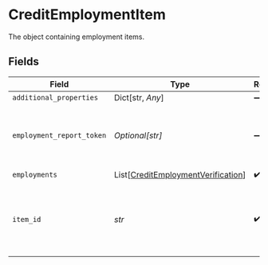 # CreditEmploymentItem

The object containing employment items.


## Fields

| Field                                                                                     | Type                                                                                      | Required                                                                                  | Description                                                                               |
| ----------------------------------------------------------------------------------------- | ----------------------------------------------------------------------------------------- | ----------------------------------------------------------------------------------------- | ----------------------------------------------------------------------------------------- |
| `additional_properties`                                                                   | Dict[str, *Any*]                                                                          | :heavy_minus_sign:                                                                        | N/A                                                                                       |
| `employment_report_token`                                                                 | *Optional[str]*                                                                           | :heavy_minus_sign:                                                                        | Token to represent the underlying Employment data                                         |
| `employments`                                                                             | List[[CreditEmploymentVerification](../../models/shared/creditemploymentverification.md)] | :heavy_check_mark:                                                                        | N/A                                                                                       |
| `item_id`                                                                                 | *str*                                                                                     | :heavy_check_mark:                                                                        | The `item_id` of the Item associated with this webhook, warning, or error                 |
